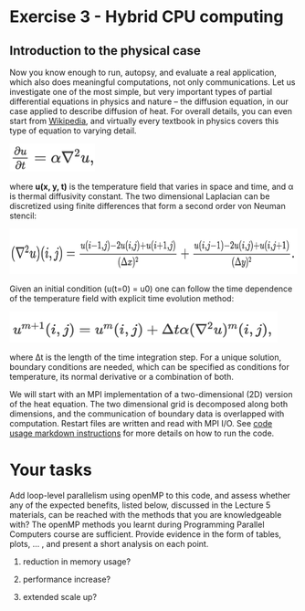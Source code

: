 # Exercise 3 - Hybrid CPU computing

## Introduction to the physical case

Now you know enough to run, autopsy, and evaluate a real application,
which also does meaningful computations, not only communications. Let
us investigate one of the most simple, but very important types of
partial differential equations in physics and nature – the diffusion
equation, in our case applied to describe diffusion of heat. For
overall details, you can even start from
[Wikipedia](https://en.wikipedia.org/wiki/Diffusion_equation), and
virtually every textbook in physics covers this type of equation to
varying detail.

<img src="figs/Eq1.png" width="150" height="50">

where **u(x, y, t)** is the temperature field that varies in space and
time, and α is thermal diffusivity constant. The two dimensional
Laplacian can be discretized using finite differences that form a
second order von Neuman stencil:

<img src="figs/Eq2.png" width="700" height="80">

Given an initial condition (u(t=0) = u0) one can follow the time dependence of
the temperature field with explicit time evolution method:

<img src="figs/Eq3.png" width="470" height="55">

where Δt is the length of the time integration step. For a unique
solution, boundary conditions are needed, which can be specified as
conditions for temperature, its normal derivative or a combination of
both.

We will start with an MPI implementation of a two-dimensional (2D)
version of the heat equation. The two dimensional grid is decomposed
along both dimensions, and the communication of boundary data is
overlapped with computation. Restart files are written and read with
MPI I/O. See [code usage markdown instructions](CODE_USAGE.md) for more
details on how to run the code.

Your tasks
========== 

Add loop-level parallelism using openMP to this code,
and assess whether any of the expected benefits, listed below,
discussed in the Lecture 5 materials, can be reached with the methods
that you are knowledgeable with? The openMP methods you learnt during
Programming Parallel Computers course are sufficient. Provide evidence
in the form of tables, plots, … , and present a short analysis on each
point.

1. reduction in memory usage?

2. performance increase?

3. extended scale up?


